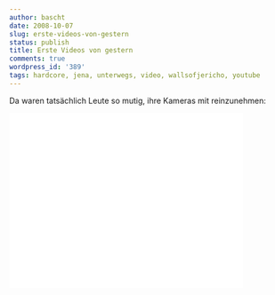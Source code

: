 ```yaml
---
author: bascht
date: 2008-10-07
slug: erste-videos-von-gestern
status: publish
title: Erste Videos von gestern
comments: true
wordpress_id: '389'
tags: hardcore, jena, unterwegs, video, wallsofjericho, youtube
---
```


Da waren tatsächlich Leute so mutig, ihre Kameras mit reinzunehmen:


<iframe width="420" height="315" src="//www.youtube.com/embed/DaYUB-8yJrk" frameborder="0" allowfullscreen></iframe>
